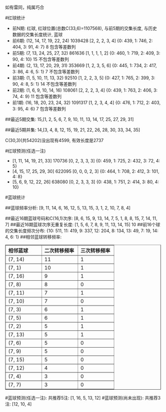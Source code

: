 <!-- 
.. title: 双色球2014101期(2014-09-02)数据分析报告
.. slug: slott-2014101-2014-09-02-report
.. date: 2014-09-03 08:00:00 UTC+08:00
.. tags: Lottery
.. link: 
.. description: 
.. type: text
-->

如有雷同，纯属巧合

<!-- TEASER_END-->

#红球统计

- 前N期: 红球, 红球位置(总数C(33,6)=1107568), 与前5期的交集长度, 与历史数据的交集长度统计, 蓝球
- 前6期: (12, 14, 17, 19, 22, 24) 1039428 [2, 2, 2, 3, 4] {0: 439, 1: 746, 2: 404, 3: 91, 4: 7} 8 包含等差数列
- 前5期: (7, 13, 24, 25, 27, 32) 861636 [1, 1, 1, 1, 2] {0: 460, 1: 719, 2: 409, 3: 90, 4: 10} 15 不包含等差数列
- 前4期: (2, 13, 17, 20, 29, 31) 353669 [1, 2, 3, 5, 6] {0: 445, 1: 734, 2: 417, 3: 86, 4: 6, 5: 1} 7 不包含等差数列
- 前3期: (1, 5, 10, 11, 13, 32) 92510 [1, 2, 2, 3, 5] {0: 427, 1: 765, 2: 399, 3: 90, 4: 8, 5: 1} 14 不包含等差数列
- 前2期: (1, 6, 9, 10, 14, 16) 108061 [2, 2, 2, 3, 4] {0: 439, 1: 763, 2: 406, 3: 74, 4: 9} 11 包含等差数列
- 前1期: (16, 18, 20, 23, 24, 32) 1091317 [1, 2, 3, 4, 4] {0: 476, 1: 712, 2: 403, 3: 95, 4: 6} 7 包含等差数列

##最近5期交集:
15,[1, 2, 5, 6, 7, 9, 10, 11, 13, 14, 17, 25, 27, 29, 31]

##最近5期并集:
14,[3, 4, 8, 12, 15, 19, 21, 22, 26, 28, 30, 33, 34, 35]

C(30,3)(共54202)没出现有4599, 
有效长度是2737

#红球预测(任选一注)

- [1, 11, 14, 19, 21, 33] 170736 [0, 2, 3, 3, 3] {0: 459, 1: 725, 2: 432, 3: 72, 4: 5}
- [4, 15, 17, 25, 29, 30] 622095 [0, 0, 0, 2, 3] {0: 464, 1: 708, 2: 412, 3: 101, 4: 8}
- [5, 6, 9, 12, 22, 26] 638080 [0, 2, 3, 3, 3] {0: 438, 1: 751, 2: 414, 3: 80, 4: 10}

#蓝球统计

##蓝球频率分析:
[9, 11, 14, 6, 16, 12, 5, 13, 15, 3, 1, 2, 10, 7, 8, 4]

##最近16期蓝球号码和C(16,1)次序:
[8, 6, 15, 9, 13, 14, 7, 5, 1, 8, 8, 15, 7, 14, 11, 7]
##最近16期蓝球次序无重复长度:
[1, 5, 6, 7, 8, 9, 11, 13, 14, 15] 10
##前16个球的交集长度频次分布:
{10: 511, 11: 419, 9: 337, 12: 204, 8: 134, 13: 49, 7: 19, 14: 4, 6: 1}
##相邻蓝球转移频率:
<table border="1" class="table table-striped dataframe">
  <thead>
    <tr style="text-align: left;">
      <th style="min-width: 100px;">相邻蓝球</th>
      <th style="min-width: 100px;">二次转移频率</th>
      <th style="min-width: 100px;">三次转移频率</th>
    </tr>
  </thead>
  <tbody>
    <tr>
      <td> (7, 14)</td>
      <td> 11</td>
      <td> 1</td>
    </tr>
    <tr>
      <td>  (7, 1)</td>
      <td> 10</td>
      <td> 1</td>
    </tr>
    <tr>
      <td> (7, 16)</td>
      <td>  9</td>
      <td> 1</td>
    </tr>
    <tr>
      <td>  (7, 8)</td>
      <td>  8</td>
      <td> 0</td>
    </tr>
    <tr>
      <td> (7, 11)</td>
      <td>  7</td>
      <td> 1</td>
    </tr>
    <tr>
      <td> (7, 10)</td>
      <td>  7</td>
      <td> 0</td>
    </tr>
    <tr>
      <td>  (7, 3)</td>
      <td>  6</td>
      <td> 1</td>
    </tr>
    <tr>
      <td>  (7, 5)</td>
      <td>  6</td>
      <td> 1</td>
    </tr>
    <tr>
      <td>  (7, 2)</td>
      <td>  5</td>
      <td> 1</td>
    </tr>
    <tr>
      <td> (7, 13)</td>
      <td>  5</td>
      <td> 1</td>
    </tr>
    <tr>
      <td>  (7, 6)</td>
      <td>  5</td>
      <td> 0</td>
    </tr>
    <tr>
      <td>  (7, 9)</td>
      <td>  5</td>
      <td> 0</td>
    </tr>
    <tr>
      <td> (7, 15)</td>
      <td>  5</td>
      <td> 0</td>
    </tr>
    <tr>
      <td> (7, 12)</td>
      <td>  4</td>
      <td> 0</td>
    </tr>
    <tr>
      <td>  (7, 4)</td>
      <td>  3</td>
      <td> 0</td>
    </tr>
    <tr>
      <td>  (7, 7)</td>
      <td>  3</td>
      <td> 0</td>
    </tr>
  </tbody>
</table>
#蓝球预测(任选一注):
共推荐5注: [1, 16, 5, 13, 12]
#蓝球预测(尚未出现):
共推荐3注: [12, 10, 4]

